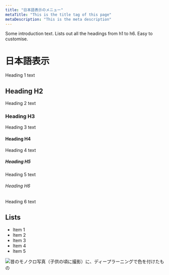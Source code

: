 ```yaml
---
title: "日本語表示のメニュー"
metaTitle: "This is the title tag of this page"
metaDescription: "This is the meta description"
---
```


Some introduction text. Lists out all the headings from h1 to h6. Easy to customise.

# 日本語表示
Heading 1 text

## Heading H2
Heading 2 text

### Heading H3
Heading 3 text

#### Heading H4
Heading 4 text

##### Heading H5
Heading 5 text

###### Heading H6
Heading 6 text

## Lists
- Item 1
- Item 2
- Item 3
- Item 4
- Item 5

![昔のモノクロ写真（子供の頃に撮影）に、ディープラーニングで色を付けたもの](/media/about_me_colorization.jpg)
